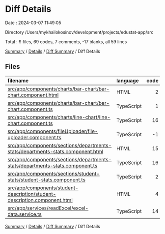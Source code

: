 # Diff Details

Date : 2024-03-07 11:49:05

Directory /Users/mykhailokosinov/development/projects/edustat-app/src

Total : 9 files,  69 codes, 7 comments, -17 blanks, all 59 lines

[Summary](results.md) / [Details](details.md) / [Diff Summary](diff.md) / Diff Details

## Files
| filename | language | code | comment | blank | total |
| :--- | :--- | ---: | ---: | ---: | ---: |
| [src/app/components/charts/bar-chart/bar-chart.component.html](/src/app/components/charts/bar-chart/bar-chart.component.html) | HTML | 2 | 0 | 0 | 2 |
| [src/app/components/charts/bar-chart/bar-chart.component.ts](/src/app/components/charts/bar-chart/bar-chart.component.ts) | TypeScript | 1 | 4 | 2 | 7 |
| [src/app/components/charts/line-chart/line-chart.component.ts](/src/app/components/charts/line-chart/line-chart.component.ts) | TypeScript | 16 | 0 | -3 | 13 |
| [src/app/components/fileUploader/file-uploader.component.ts](/src/app/components/fileUploader/file-uploader.component.ts) | TypeScript | -1 | 3 | -1 | 1 |
| [src/app/components/sections/departments-stats/departments-stats.component.html](/src/app/components/sections/departments-stats/departments-stats.component.html) | HTML | 15 | 0 | -6 | 9 |
| [src/app/components/sections/departments-stats/departments-stats.component.ts](/src/app/components/sections/departments-stats/departments-stats.component.ts) | TypeScript | 16 | 0 | -5 | 11 |
| [src/app/components/sections/student-stats/student-stats.component.ts](/src/app/components/sections/student-stats/student-stats.component.ts) | TypeScript | 2 | 0 | -3 | -1 |
| [src/app/components/student-description/student-description.component.html](/src/app/components/student-description/student-description.component.html) | HTML | 4 | 0 | 0 | 4 |
| [src/app/services/readExcel/excel-data.service.ts](/src/app/services/readExcel/excel-data.service.ts) | TypeScript | 14 | 0 | -1 | 13 |

[Summary](results.md) / [Details](details.md) / [Diff Summary](diff.md) / Diff Details